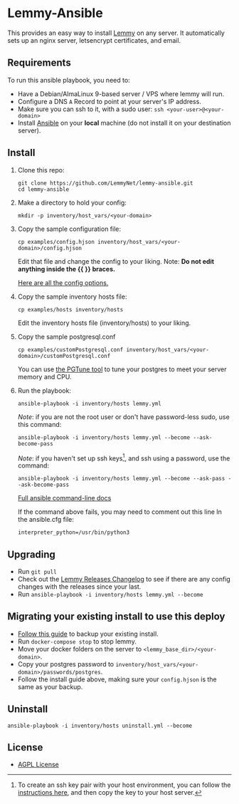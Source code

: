 # Lemmy-Ansible

This provides an easy way to install [Lemmy](https://github.com/LemmyNet/lemmy) on any server. It automatically sets up an nginx server, letsencrypt certificates, and email.

## Requirements

To run this ansible playbook, you need to:

- Have a Debian/AlmaLinux 9-based server / VPS where lemmy will run.
- Configure a DNS `A` Record to point at your server's IP address.
- Make sure you can ssh to it, with a sudo user: `ssh <your-user>@<your-domain>`
- Install [Ansible](https://docs.ansible.com/ansible/latest/installation_guide/intro_installation.html) on your **local** machine (do not install it on your destination server).

## Install

1. Clone this repo:

   ```
   git clone https://github.com/LemmyNet/lemmy-ansible.git
   cd lemmy-ansible
   ```

2. Make a directory to hold your config:

   `mkdir -p inventory/host_vars/<your-domain>`

3. Copy the sample configuration file:

   `cp examples/config.hjson inventory/host_vars/<your-domain>/config.hjson`

   Edit that file and change the config to your liking. Note: **Do not edit anything inside the {{ }} braces.**

   [Here are all the config options.](https://join-lemmy.org/docs/en/administration/configuration.html#full-config-with-default-values)

4. Copy the sample inventory hosts file:

   `cp examples/hosts inventory/hosts`

   Edit the inventory hosts file (inventory/hosts) to your liking.

5. Copy the sample postgresql.conf

   `cp examples/customPostgresql.conf inventory/host_vars/<your-domain>/customPostgresql.conf`

   You can use [the PGTune tool](https://pgtune.leopard.in.ua) to tune your postgres to meet your server memory and CPU.

6. Run the playbook:

   `ansible-playbook -i inventory/hosts lemmy.yml`

   _Note_: if you are not the root user or don't have password-less sudo, use this command:

   `ansible-playbook -i inventory/hosts lemmy.yml --become --ask-become-pass`

   _Note_: if you haven't set up ssh keys[^1], and ssh using a password, use the command:

   `ansible-playbook -i inventory/hosts lemmy.yml --become --ask-pass --ask-become-pass`

   [Full ansible command-line docs](https://docs.ansible.com/ansible/latest/cli/ansible-playbook.html)

   If the command above fails, you may need to comment out this line In the ansible.cfg file:

   `interpreter_python=/usr/bin/python3`

[^1]: To create an ssh key pair with your host environment, you can follow the [instructions here](https://www.ssh.com/academy/ssh/keygen#copying-the-public-key-to-the-server), and then copy the key to your host server.

## Upgrading

- Run `git pull`
- Check out the [Lemmy Releases Changelog](https://github.com/LemmyNet/lemmy/blob/main/RELEASES.md) to see if there are any config changes with the releases since your last.
- Run `ansible-playbook -i inventory/hosts lemmy.yml --become`

## Migrating your existing install to use this deploy

- [Follow this guide](https://join-lemmy.org/docs/en/administration/backup_and_restore.html) to backup your existing install.
- Run `docker-compose stop` to stop lemmy.
- Move your docker folders on the server to `<lemmy_base_dir>/<your-domain>`.
- Copy your postgres password to `inventory/host_vars/<your-domain>/passwords/postgres`.
- Follow the install guide above, making sure your `config.hjson` is the same as your backup.

## Uninstall

`ansible-playbook -i inventory/hosts uninstall.yml --become`

## License

- [AGPL License](/LICENSE)
